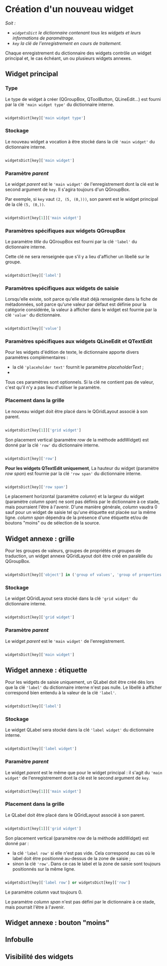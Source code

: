 # Création d'un nouveau widget

*Soit :*
- *`widgetsDict` le dictionnaire contenant tous les widgets et leurs informations de paramétrage.*
- *`key` la clé de l'enregistrement en cours de traitement.*

Chaque enregistrement du dictionnaire des widgets contrôle un widget principal et, le cas échéant, un ou plusieurs widgets annexes.

 
## Widget principal

### Type

Le type de widget à créer (QGroupBox, QToolButton, QLineEdit...) est fourni par la clé `'main widget type'` du dictionnaire interne.

```python

widgetsDict[key]['main widget type']

```

### Stockage

Le nouveau widget a vocation à être stocké dans la clé `'main widget'` du dictionnaire interne.

```python

widgetsDict[key]['main widget']

```

### Paramètre *parent*

Le widget *parent* est le `'main widget'` de l'enregistrement dont la clé est le second argument de `key`. Il s'agira toujours d'un QGroupBox.

Par exemple, si `key` vaut `(2, (5, (0,)))`,  son parent est le widget principal de la clé `(5, (0,))`.

```python

widgetsDict[key[1]]['main widget']

```

### Paramètres spécifiques aux widgets QGroupBox

Le paramètre *title* du QGroupBox est fourni par la clé `'label'` du dictionnaire interne.

Cette clé ne sera renseignée que s'il y a lieu d'afficher un libellé sur le groupe.

```python

widgetsDict[key]['label']

```

### Paramètres spécifiques aux widgets de saisie

Lorsqu'elle existe, soit parce qu'elle était déjà renseignée dans la fiche de métadonnées, soit parce qu'une valeur par défaut est définie pour la catégorie considérée, la valeur à afficher dans le widget est fournie par la clé `'value'` du dictionnaire.

```python

widgetsDict[key]['value']

```

### Paramètres spécifiques aux widgets QLineEdit et QTextEdit

Pour les widgets d'édition de texte, le dictionnaire apporte divers paramètres complémentaires :

- la clé `'placeholder text'` fournit le paramètre *placeholderText* ;
- 

Tous ces paramètres sont optionnels. Si la clé ne contient pas de valeur, c'est qu'il n'y a pas lieu d'utiliser le paramètre.


### Placement dans la grille

Le nouveau widget doit être placé dans le QGridLayout associé à son parent.

```python

widgetsDict[key[1]]['grid widget']

```

Son placement vertical (paramètre *row* de la méthode addWidget) est donné par la clé `'row'` du dictionnaire interne.

```python

widgetsDict[key]['row']

```

**Pour les widgets QTextEdit uniquement**, La hauteur du widget (paramètre *row span*) est fournie par la clé `'row span'` du dictionnaire interne.

```python

widgetsDict[key]['row span']

```

Le placement horizontal (paramètre *column*) et la largeur du widget (paramètre *column span*) ne sont pas définis par le dictionnaire à ce stade, mais pourraient l'être à l'avenir. D'une manière générale, *column* vaudra 0 sauf pour un widget de saisie tel qu'une étiquette est placée sur la même ligne. *column span* dépendra de la présence d'une étiquette et/ou de boutons "moins" ou de sélection de la source.


## Widget annexe : grille

Pour les groupes de valeurs, groupes de propriétés et groupes de traduction, un widget annexe QGridLayout doit être créé en paralèlle du QGroupBox.

```python

widgetsDict[key]['object'] in ('group of values', 'group of properties', 'translation group')

```

### Stockage

Le widget QGridLayout sera stocké dans la clé `'grid widget'` du dictionnaire interne.

```python

widgetsDict[key]['grid widget']

```

### Paramètre *parent*

Le widget *parent* est le `'main widget'` de l'enregistrement.

```python

widgetsDict[key]['main widget']

```

## Widget annexe : étiquette

Pour les widgets de saisie uniquement, un QLabel doit être créé dès lors que la clé `'label'` du dictionnaire interne n'est pas nulle. Le libellé à afficher correspond bien entendu à la valeur de la clé `'label'`.

```python

widgetsDict[key]['label']

```

### Stockage

Le widget QLabel sera stocké dans la clé `'label widget'` du dictionnaire interne.

```python

widgetsDict[key]['label widget']

```

### Paramètre *parent*

Le widget *parent* est le même que pour le widget principal : il s'agit du `'main widget'` de l'enregistrement dont la clé est le second argument de `key`.


```python

widgetsDict[key[1]]['main widget']

```

### Placement dans la grille

Le QLabel doit être placé dans le QGridLayout associé à son parent.

```python

widgetsDict[key[1]]['grid widget']

```

Son placement vertical (paramètre *row* de la méthode addWidget) est donné par :
- la clé `'label row'` si elle n'est pas vide. Cela correspond au cas où le label doit être positionné au-dessus de la zone de saisie ;
- sinon la clé `'row'`. Dans ce cas le label et la zone de saisie sont toujours positionnés sur la même ligne.

```python

widgetsDict[key]['label row'] or widgetsDict[key]['row']

```

Le paramètre *column* vaut toujours 0.

Le paramètre *column span* n'est pas défini par le dictionnaire à ce stade, mais pourrait l'être à l'avenir.



## Widget annexe : bouton "moins"

## Infobulle

## Visibilité des widgets



